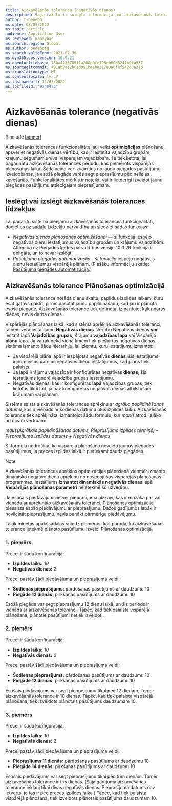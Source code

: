 ```yaml
---
title: Aizkavēšanās tolerance (negatīvās dienas)
description: Šajā rakstā ir sniegta informācija par aizkavēšanās tolerances aprēķināšanu un to, kā tas ietekmē plānotā pasūtījuma izveidi plānošanas optimizācijā.
author: t-benebo
ms.date: 08/09/2022
ms.topic: article
audience: Application User
ms.reviewer: kamaybac
ms.search.region: Global
ms.author: benebotg
ms.search.validFrom: 2021-07-30
ms.dyn365.ops.version: 10.0.21
ms.openlocfilehash: 78ba4236705f1a200d9fe796eb80d0241b0fa537
ms.sourcegitcommit: 491ab9ae2b6ed991b4eb0317e396fef542d3a21b
ms.translationtype: MT
ms.contentlocale: lv-LV
ms.lasthandoff: 11/03/2022
ms.locfileid: "9740473"
---
```

# <a name="delay-tolerance-negative-days"></a>Aizkavēšanās tolerance (negatīvās dienas)
<!-- KFM: Split topic into PO and classic -->

[!include [banner](../../includes/banner.md)]

Aizkavēšanās tolerances funkcionalitāte ļauj veikt **optimizācijas** plānošanu, apsveriet negatīvās dienas vērtību, kas ir iestatīta vajadzību grupām, krājumu segumam un/vai vispārējām vajadzībām. Tā tiek lietota, lai pagarinātu aizkavēšanās tolerances periodu, kas piemērots vispārējās plānošanas laikā. Šādā veidā var izvairīties no jaunu piegādes pasūtījumu izveidošanas, ja esošā piegāde varēs segt pieprasījumu pēc nelielas kavēšanās. Funkcionalitātes mērķis ir noteikt, vai ir lietderīgi izveidot jaunu piegādes pasūtījumu attiecīgajam pieprasījumam.

## <a name="turn-delay-tolerance-features-on-or-off"></a>Ieslēgt vai izslēgt aizkavēšanās tolerances līdzekļus

Lai padarītu sistēmā pieejamu aizkavēšanās tolerances funkcionalitāti, dodieties uz [sadaļu](../../../fin-ops-core/fin-ops/get-started/feature-management/feature-management-overview.md) Līdzekļu pārvaldība un slēdziet šādas funkcijas:

- *Negatīvas dienas plānošanas optimizēšanai* — šī funkcija iespējo negatīvos dienu iestatījumus vajadzību grupām un krājumu vajadzībām. Attiecībā uz Piegādes ķēdes pārvaldības versiju 10.0.29 funkcija ir obligāta, un to nevar izslēgt.
- *Pasūtījuma piegādes automatizācija - šī funkcija* iespējo negatīvus dienu iestatījumus vispārējā plānam. (Plašāku informāciju skatiet [Pasūtījuma piegādes automatizācija](../make-to-order-supply-automation.md).)

## <a name="delay-tolerance-in-planning-optimization"></a>Aizkavēšanās tolerance Plānošanas optimizācijā

Aizkavēšanās tolerance norāda dienu skaitu, papildus izpildes laikam, kuru esat gatavs gaidīt, pirms pasūtāt jaunu papildināšanu, kad jau ir plānota esošā piegāde. Aizkavēšanās tolerance tiek definēta, izmantojot kalendārās dienas, nevis darba dienas.

Vispārējās plānošanas laikā, kad sistēma aprēķina aizkavēšanās toleranci, tā ņem vērā iestatījumu **Negatīvās dienas**. Vērtību Negatīvās dienas **var** iestatīt lapā **Vajadzības grupas**, Krājumu **vajadzības lapa** vai Vispārējo **plānu** lapa. Ja vairāk nekā vienā līmenī tiek piešķirtas negatīvas dienas, sistēma izmanto šādu hierarhiju, lai izlemtu, kuru iestatījumu izmantot:

- Ja vispārējā plāna lapā ir iespējotas negatīvās **dienas**, šis iestatījums ignorē visus pārējos negatīvos dienu iestatījumus, kad plāns tiek palaists.
- Ja lapā Krājumu vajadzība ir konfigurētas negatīvas **dienas**, šis iestatījums ignorē vajadzību grupas iestatījumu.
- Negatīvās dienas, kas ir konfigurētas **lapā** Vajadzības grupas, tiek lietotas tikai tad, ja nav konfigurētas negatīvas dienas atbilstošam krājumam vai plānam.

Sistēma saista aizkavēšanās tolerances aprēķinu ar *agrāko papildināšanas datumu*, kas ir vienāds ar šodienas datumu plus izpildes laiku. Aizkavēšanās tolerance tiek aprēķināta, izmantojot šādu formulu, kur *max()* atrod lielāko no divām vērtībām:

*maks(Agrākais papildināšanas datums, Pieprasījuma izpildes termiņš)* – *Pieprasījuma izpildes datums* + *Negatīvās dienas*

Šī formula nodrošina, ka vispārējā plānošana neveido jaunus piegādes pasūtījumus, ja preces izpildes laikā ir pietiekami daudz piegādes.

> [!NOTE]
> Aizkavēšanās tolerances aprēķins optimizācijas plānošanā vienmēr izmanto dinamisko negatīvo dienu aprēķinu no novecojušas vispārējās plānošanas programmas. Iestatījums **Izmantot dinamiskās negatīvās dienas** lapā **Vispārējās plānošanas parametri** neietekmē šo uzvedību.

Ja esošais piedāvājums ietver pieprasījuma aizkavi, kas ir mazāka par vai vienāda ar aprēķināto aizkavēšanās toleranci, Plānošanas optimizācija piesaista esošo piedāvājumu ar pieprasījumu. Dažos gadījumos labāk ir novilcināt pieprasījumu, nevis panākt pārmērīgu piedāvājumu.

Tālāk minētās apakšsadaļas sniedz piemērus, kas parāda, kā aizkavēšanās tolerance ietekmē plānoto pasūtījumu izveidi Plānošanas optimizācijā.

### <a name="example-1"></a>1. piemērs

Precei ir šāda konfigurācija:

- **Izpildes laiks:** *10*
- **Negatīvās dienas:** *2*

Precei pastāv šādi piedāvājuma un pieprasījuma veidi:

- **Šodienas pieprasījums:** pārdošanas pasūtījums ar daudzumu 10
- **Piegāde 12 dienās:** pirkšanas pasūtījums ar daudzumu 10

Esošā piegāde var segt pieprasījumu 12 dienu laikā, un šis periods ir vienāds ar aizkavēšanās toleranci. Tāpēc, kad tiek palaista vispārējā plānošana, plānotie pasūtījumi netiek izveidoti.

### <a name="example-2"></a>2. piemērs

Precei ir šāda konfigurācija:

- **Izpildes laiks:** *10*
- **Negatīvās dienas:** *0*

Precei pastāv šādi piedāvājuma un pieprasījuma veidi:

- **Šodienas pieprasījums:** pārdošanas pasūtījums ar daudzumu 10
- **Piegāde 12 dienās:** pirkšanas pasūtījums ar daudzumu 10

Esošais piedāvājums var segt pieprasījumu tikai pēc 12 dienām. Tomēr aizkavēšanās tolerance ir 10 dienas. Tāpēc, kad tiek palaista vispārējā plānošana, tiek izveidots plānotais pasūtījums daudzumam 10.

### <a name="example-3"></a>3. piemērs

Precei ir šāda konfigurācija:

- **Izpildes laiks:** *10*
- **Negatīvās dienas:** *2*

Precei pastāv šādi piedāvājuma un pieprasījuma veidi:

- **Pieprasījums 11 dienās:** pārdošanas pasūtījums ar daudzumu 10
- **Piegāde 14 dienās:** pirkšanas pasūtījums ar daudzumu 10

Esošais piedāvājums var segt pieprasījumu tikai pēc trim dienām. Tomēr aizkavēšanās tolerance ir trīs dienas. (Šajā gadījumā aizkavēšanās tolerance iekļauj tikai divas negatīvās dienas. Pieprasījuma datums nav ietverts, jo tas ir pēc preces izpildes laika.) Tāpēc, kad tiek palaista vispārējā plānošana, tiek izveidots plānotais pasūtījums daudzumam 10.
